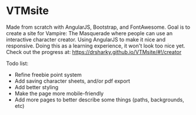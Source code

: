 # VTMsite

Made from scratch with AngularJS, Bootstrap, and FontAwesome.
Goal is to create a site for Vampire: The Masquerade where people can use an interactive character creator.
Using AngularJS to make it nice and responsive.
Doing this as a learning experience, it won't look too nice yet.
Check out the progress at: https://drsharky.github.io/VTMsite/#!/creator

Todo list:
* Refine freebie point system
* Add saving character sheets, and/or pdf export
* Add better styling
* Make the page more mobile-friendly
* Add more pages to better describe some things (paths, backgrounds, etc)
